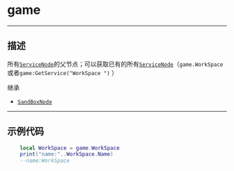 # game
------------------------------------------------------------------------------------------
## 描述

所有[`ServiceNode`]()的父节点；可以获取已有的所有[`ServiceNode`]()（`game.WorkSpace`或者`game:GetService("WorkSpace ")` ）

继承

* [`SandBoxNode`](/Api/Class/NoType/SandBoxNode.md)

------------------------------------------------------------------------------------------
## 示例代码

```lua
	local WorkSpace = game.WorkSpace
	print("name:"..WorkSpace.Name)
	--name:WorkSpace
````